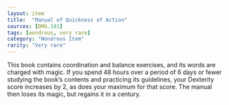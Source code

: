 ```yaml
---
layout: item
title:  "Manual of Quickness of Action"
sources: [DMG.181]
tags: [wondrous, very rare]
category: "Wondrous Item"
rarity: "Very rare"
---
```


This book contains coordination and balance exercises, and its words are charged with magic. If you spend 48 hours over a period of 6 days or fewer studying the book’s contents and practicing its guidelines, your Dexterity score increases by 2, as does your maximum for that score. The manual then loses its magic, but regains it in a century.